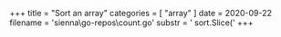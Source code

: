 +++
title = "Sort an array"
categories = [ "array" ]
date = 2020-09-22
filename = 'sienna\go-repos\count.go'
substr = ' sort.Slice('
+++
